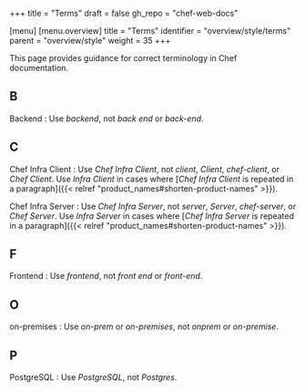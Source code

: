 +++
title = "Terms"
draft = false
gh_repo = "chef-web-docs"

[menu]
  [menu.overview]
    title = "Terms"
    identifier = "overview/style/terms"
    parent = "overview/style"
    weight = 35
+++

This page provides guidance for correct terminology in Chef documentation.

<!-- /* cSpell:disable */ -->

## B

Backend
: Use _backend_, not _back end_ or _back-end_.

## C

Chef Infra Client
: Use _Chef Infra Client_, not _client_, _Client_, _chef-client_, or _Chef Client_. Use _Infra Client_ in cases where [_Chef Infra Client_ is repeated in a paragraph]({{< relref "product_names#shorten-product-names" >}}).

Chef Infra Server
: Use _Chef Infra Server_, not _server_, _Server_, _chef-server_, or _Chef Server_. Use _Infra Server_ in cases where [_Chef Infra Server_ is repeated in a paragraph]({{< relref "product_names#shorten-product-names" >}}).

## F

Frontend
: Use _frontend_, not _front end_ or _front-end_.

## O

on-premises
: Use _on-prem_ or _on-premises_, not _onprem_ or _on-premise_.

## P

PostgreSQL
: Use _PostgreSQL_, not _Postgres_.
